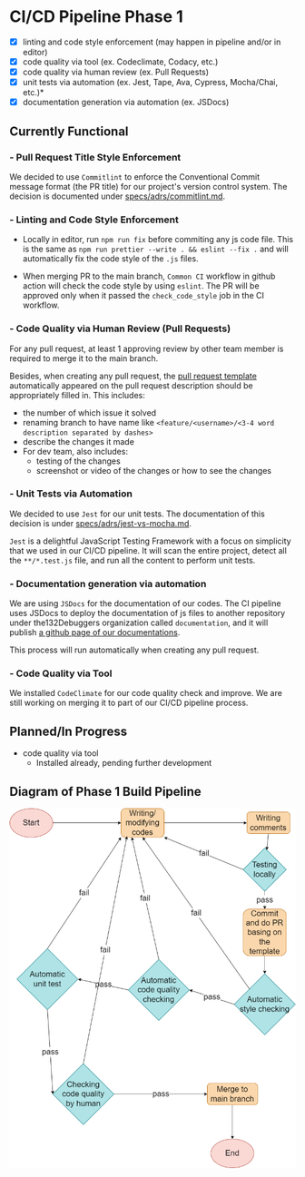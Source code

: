 # CI/CD Pipeline Phase 1

- [x] linting and code style enforcement (may happen in pipeline and/or in editor)
- [x] code quality via tool  (ex. Codeclimate, Codacy, etc.)
- [x] code quality via human review (ex. Pull Requests)
- [x] unit tests via automation (ex. Jest, Tape, Ava, Cypress, Mocha/Chai, etc.)*
- [x] documentation generation via automation (ex. JSDocs)

## Currently Functional 

### - Pull Request Title Style Enforcement 
We decided to use `Commitlint` to enforce the Conventional Commit message format (the PR title) for our project's version control system. The decision is documented under [specs/adrs/commitlint.md](../../specs/adrs/commitlint.md). 

### - Linting and Code Style Enforcement
- Locally in editor, run `npm run fix` before commiting any js code file. This is the same as `npm run prettier --write . && eslint --fix .` and will automatically fix the code style of the `.js` files. 

- When merging PR to the main branch, `Common CI` workflow in github action will check the code style by using `eslint`. The PR will be approved only when it passed the `check_code_style` job in the CI workflow. 

### - Code Quality via Human Review (Pull Requests)
For any pull request, at least 1 approving review by other team member is required to merge it to the main branch.

Besides, when creating any pull request, the [pull request template](../../docs/pull_request_template.md) automatically appeared on the pull request description should be appropriately filled in. This includes: 
- the number of which issue it solved
- renaming branch to have name like `<feature/<username>/<3-4 word description separated by dashes>`
- describe the changes it made
- For dev team, also includes: 
  - testing of the changes
  - screenshot or video of the changes or how to see the changes

### - Unit Tests via Automation
We decided to use `Jest` for our unit tests. The documentation of this decision is under [specs/adrs/jest-vs-mocha.md](../../specs/adrs/jest-vs-mocha.md). 

`Jest` is a delightful JavaScript Testing Framework with a focus on simplicity that we used in our CI/CD pipeline. It will scan the entire project, detect all the `**/*.test.js` file, and run all the content to perform unit tests. 

### - Documentation generation via automation
We are using `JSDocs` for the documentation of our codes. The CI pipeline uses JSDocs to deploy the documentation of js files to another repository under the132Debuggers organization called `documentation`, and it will publish [a github page of our documentations](https://the132debuggers.github.io/documentation/index.html). 

This process will run automatically when creating any pull request. 

### - Code Quality via Tool
We installed `CodeClimate` for our code quality check and improve. We are still working on merging it to part of our CI/CD pipeline process. 

## Planned/In Progress 

- code quality via tool 
  - Installed already, pending further development

## Diagram of Phase 1 Build Pipeline
![Diagram](./phase1.drawio.png)
